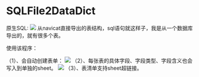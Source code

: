 # SQLFile2DataDict
原生SQL:
<img src="https://github.com/ruibababa/SQLFile2DataDict/blob/master/images/SQLFile.png">
从navicat直接导出的表结构，sql语句就这样子，我是从一个数据库导出的，就有很多个表。

使用该程序：

（1）、会自动创建表单：
<img src="https://github.com/ruibababa/SQLFile2DataDict/blob/master/images/表单.png">
（2）、每张表的具体字段、字段类型、字段含义也会写入到单独的sheet。
<img src="https://github.com/ruibababa/SQLFile2DataDict/blob/master/images/具体表.png">
（3）、表清单支持sheet超链接。
